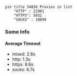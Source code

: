 
```mermaid
pie title 34836 Proxies in list
    "HTTP" : 22901
    "HTTPS": 5032
    "SOCKS" : 10699
```

### Some Info
#### Average Timeout

- mixed: 2.6s
- http: 1.3s
- https: 8.6s
- socks: 6.7s